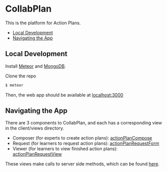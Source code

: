 # CollabPlan

This is the platform for Action Plans.  

<!-- toc -->

* [Local Development](#local-development)
* [Navigating the App](#navigating-the-app)

<!-- toc end -->

## Local Development

Install [Meteor](https://www.meteor.com/install) and [MongoDB](https://docs.mongodb.org/manual/installation/).

Clone the repo
```bash
$ meteor
```
Then, the web app should be available at [localhost:3000](http://localhost:3000)

## Navigating the App
There are 3 components to CollabPlan, and each has a corresponding view in the client/views directory.
* Composer (for experts to create action plans): [actionPlanCompose](https://github.com/NUDelta/collabplan2/tree/master/client/views/actionPlanCompose)
* Request (for learners to request action plans): [actionPlanRequestForm](https://github.com/NUDelta/collabplan2/tree/master/client/views/actionPlanRequestForm)
* Viewer (for learners to view finished action plans): [actionPlanRequestView](https://github.com/NUDelta/collabplan2/tree/master/client/views/actionPlanView)

These views make calls to server side methods, which can be found [here](https://github.com/NUDelta/collabplan2/blob/master/server/methods/ActionPlansMethods.js).
